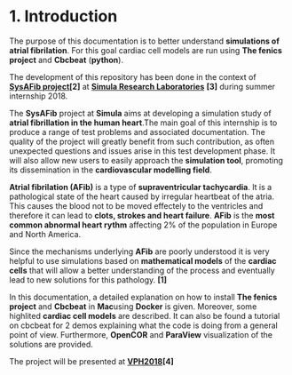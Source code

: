 # 1. Introduction

The purpose of this documentation is to better understand **simulations of atrial fibrilation**. For this goal cardiac cell models are run using **The fenics project** and **Cbcbeat** (**python**). 


The development of this repository has been done in the context of [**SysAFib project**](https://www.simula.no/research/projects/sysafib-systems-medicine-diagnosis-and-stratification-atrial-fibrillation)**[2]** at [**Simula Research Laboratories**](https://www.simula.no/) **[3]** during summer internship 2018.

The **SysAFib** project at **Simula** aims at developing a simulation study of **atrial fibrillation in the human heart**.The main goal of this internship is to produce a range of test problems and associated documentation. The quality of the project will greatly benefit from such contribution, as often unexpected questions and issues arise in this test development phase. It will also allow new users to easily approach the **simulation tool**, promoting its dissemination in the **cardiovascular modelling field**.


**Atrial fibrilation (AFib)**  is a  type of **supraventricular tachycardia**. It is a pathological state of the heart caused by irregular heartbeat of the atria. This causes the blood not to be moved effectely to the ventricles and therefore it can lead to **clots, strokes and heart failure**. **AFib** is the **most common abnormal heart rythm** affecting 2% of the population in Europe and North America. 

Since the mechanisms underlying **AFib** are poorly understood it is very helpful to use simulations based on **mathematical models** of the **cardiac cells** that will allow a better understanding of the process and eventually lead to new solutions for this pathology. **[1]**

In this documentation, a detailed explanation on how to install **The fenics project** and **Cbcbeat** in **Mac**using **Docker** is given. Moreover, some highlited **cardiac cell models** are described. It can also be found a tutorial on cbcbeat for 2 demos explaining what the code is doing from a general point of view. Furthermore, **OpenCOR** and **ParaView** visualization of the solutions are provided. 


The project will be presented at [**VPH2018**](http://vph-conference.org/)**[4]**









